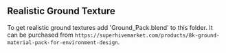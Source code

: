 ## Realistic Ground Texture

To get realistic ground textures add 'Ground_Pack.blend' to this folder. It can be purchased from `https://superhivemarket.com/products/8k-ground-material-pack-for-environment-design`.
